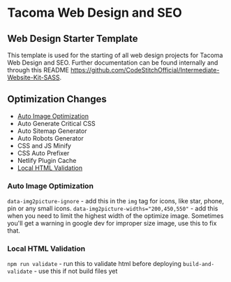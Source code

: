 
# Tacoma Web Design and SEO

## Web Design Starter Template

  

This template is used for the starting of all web design projects for Tacoma Web Design and SEO. Further documentation can be found internally and through this README https://github.com/CodeStitchOfficial/Intermediate-Website-Kit-SASS.

## Optimization Changes


- [Auto Image Optimization](#auto-image-optimization)
- Auto Generate Critical CSS
- Auto Sitemap Generator
- Auto Robots Generator
- CSS and JS Minify
- CSS Auto Prefixer
- Netlify Plugin Cache
- [Local HTML Validation](#local-html-validation)


### Auto Image Optimization
 `data-img2picture-ignore` - add this in the `img` tag for icons, like star, phone, pin or any small icons.
`data-img2picture-widths="200,450,550"` - add this when you need to limit the highest width of the optimize image. Sometimes you'll get a warning in google dev for improper size image, use this to fix that.

### Local HTML Validation
 `npm run validate` - run this to validate html before deploying
 `build-and-validate` - use this if not build files yet
 
